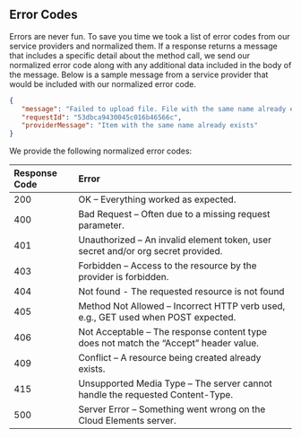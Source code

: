 ## Error Codes

Errors are never fun. To save you time we took a list of error codes from our service providers and normalized them. If a response returns a message that includes a specific detail about the method call, we send our normalized error code along with any additional data included in the body of the message. Below is a sample message from a service provider that would be included with our normalized error code.

```json
{
   "message": "Failed to upload file. File with the same name already exists. Change the name of the file you're uploading or set the overwrite query parameter to true.",
   "requestId": "53dbca9430045c016b46566c",
   "providerMessage": "Item with the same name already exists"
}
```
We provide the following normalized error codes:

| Response Code | Error |
| :------------- | :------------- |
| 200           | OK – Everything worked as expected. |
| 400           | Bad Request – Often due to a missing request parameter. |
| 401           | Unauthorized – An invalid element token, user secret and/or org secret provided. |
| 403           | Forbidden – Access to the resource by the provider is forbidden.
| 404           | Not found - The requested resource is not found |
| 405           | Method Not Allowed – Incorrect HTTP verb used, e.g., GET used when POST expected. |
| 406           | Not Acceptable – The response content type does not match the “Accept” header value. |
| 409           | Conflict – A resource being created already exists. |
| 415           | Unsupported Media Type – The server cannot handle the requested Content-Type. |
| 500           | Server Error – Something went wrong on the Cloud Elements server. |

